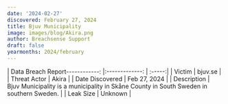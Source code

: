 ```yaml
---
date: '2024-02-27'
discovered: February 27, 2024
title: Bjuv Municipality
image: images/blog/Akira.png
author: Breachsense Support
draft: false
yearmonths: 2024/february
---
```


| Data Breach Report------------:     |:-------------:    | :-----:|
| Victim      | bjuv.se      | 
| Threat Actor      | Akira      | 
| Date Discovered      | Feb 27, 2024      | 
| Description      | Bjuv Municipality is a municipality in Skåne County in South Sweden in southern Sweden.      | 
| Leak Size      | Unknown      | 

